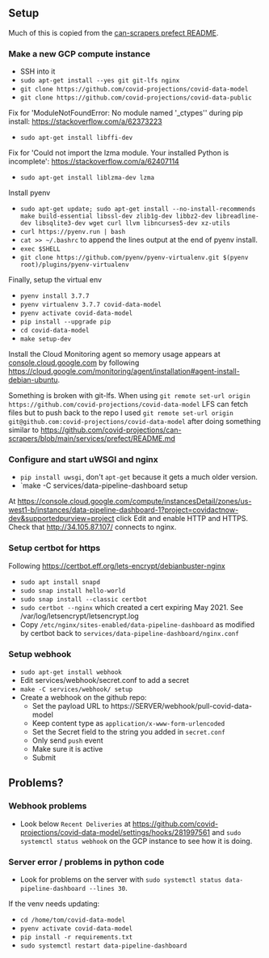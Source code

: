 ## Setup

Much of this is copied from the [can-scrapers prefect README](https://github.com/covid-projections/can-scrapers/blob/main/services/prefect/README.md).


### Make a new GCP compute instance
- SSH into it
- `sudo apt-get install --yes git git-lfs nginx`
- `git clone https://github.com/covid-projections/covid-data-model`
- `git clone https://github.com/covid-projections/covid-data-public`

Fix for 'ModuleNotFoundError: No module named '_ctypes'' during pip install: https://stackoverflow.com/a/62373223
- `sudo apt-get install libffi-dev`

Fix for 'Could not import the lzma module. Your installed Python is incomplete': https://stackoverflow.com/a/62407114
- `sudo apt-get install liblzma-dev lzma`

Install pyenv
- `sudo apt-get update; sudo apt-get install --no-install-recommends make build-essential libssl-dev zlib1g-dev libbz2-dev libreadline-dev libsqlite3-dev wget curl llvm libncurses5-dev xz-utils`
- `curl https://pyenv.run | bash`
- `cat >> ~/.bashrc` to append the lines output at the end of pyenv install.
- `exec $SHELL`
- `git clone https://github.com/pyenv/pyenv-virtualenv.git $(pyenv root)/plugins/pyenv-virtualenv`

Finally, setup the virtual env
- `pyenv install 3.7.7`
- `pyenv virtualenv 3.7.7 covid-data-model`
- `pyenv activate covid-data-model`
- `pip install --upgrade pip`
- `cd covid-data-model`
- `make setup-dev`

Install the Cloud Monitoring agent so memory usage appears at [console.cloud.google.com](https://console.cloud.google.com/compute/instancesMonitoringDetail/zones/us-west1-b/instances/data-pipeline-dashboard-1?project=covidactnow-dev&supportedpurview=project&tab=monitoring) by following https://cloud.google.com/monitoring/agent/installation#agent-install-debian-ubuntu.


Something is broken with git-lfs. When using `git remote set-url origin https://github.com/covid-projections/covid-data-model` LFS can fetch files but to push back to the repo I used `git remote set-url origin git@github.com:covid-projections/covid-data-model` after doing something similar to https://github.com/covid-projections/can-scrapers/blob/main/services/prefect/README.md




### Configure and start uWSGI and nginx
- `pip install uwsgi`, don't `apt-get` because it gets a much older version.
- `make -C services/data-pipeline-dashboard setup

At https://console.cloud.google.com/compute/instancesDetail/zones/us-west1-b/instances/data-pipeline-dashboard-1?project=covidactnow-dev&supportedpurview=project click Edit and enable HTTP and HTTPS.
Check that http://34.105.87.107/ connects to nginx.

### Setup certbot for https

Following https://certbot.eff.org/lets-encrypt/debianbuster-nginx
- `sudo apt install snapd`
- `sudo snap install hello-world`
- `sudo snap install --classic certbot`
- `sudo certbot --nginx` which created a cert expiring May 2021. See /var/log/letsencrypt/letsencrypt.log
- Copy `/etc/nginx/sites-enabled/data-pipeline-dashboard` as modified by certbot back to `services/data-pipeline-dashboard/nginx.conf`


### Setup webhook

- `sudo apt-get install webhook`
- Edit services/webhook/secret.conf to add a secret
- `make -C services/webhook/ setup`
- Create a webhook on the github repo:
  - Set the payload URL to https://SERVER/webhook/pull-covid-data-model
  - Keep content type as `application/x-www-form-urlencoded`
  - Set the Secret field to the string you added in `secret.conf`
  - Only send `push` event
  - Make sure it is active
  - Submit

## Problems?

### Webhook problems
- Look below `Recent Deliveries` at https://github.com/covid-projections/covid-data-model/settings/hooks/281997561 and `sudo systemctl status webhook` on the GCP instance to see how it is doing.

### Server error / problems in python code
- Look for problems on the server with `sudo systemctl status data-pipeline-dashboard --lines 30`.

If the venv needs updating:
- `cd /home/tom/covid-data-model`
- `pyenv activate covid-data-model`
- `pip install -r requirements.txt`
- `sudo systemctl restart data-pipeline-dashboard`
